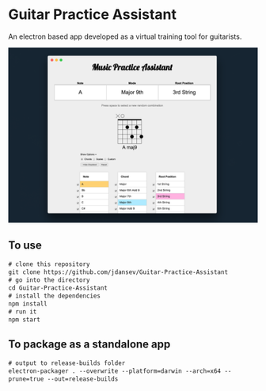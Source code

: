 # Guitar Practice Assistant

An electron based app developed as a virtual training tool for guitarists.

![alt text](./demo.png)

## To use
```
# clone this repository
git clone https://github.com/jdansev/Guitar-Practice-Assistant
# go into the directory
cd Guitar-Practice-Assistant
# install the dependencies
npm install
# run it
npm start
```

## To package as a standalone app
```
# output to release-builds folder
electron-packager . --overwrite --platform=darwin --arch=x64 --prune=true --out=release-builds
```